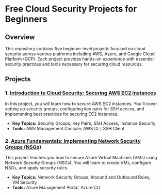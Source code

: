 # Free Cloud Security Projects for Beginners

## Overview

This repository contains five beginner-level projects focused on cloud security across various platforms including AWS, Azure, and Google Cloud Platform (GCP). Each project provides hands-on experience with essential security practices and tools necessary for securing cloud resources.

## Projects

### 1. [Introduction to Cloud Security: Securing AWS EC2 Instances](https://github.com/godfreybrew/Cloud-Security-Projects-For-Beginners/blob/main/Project-1-Securing-AWS-EC2-Instances.md)

In this project, you will learn how to secure AWS EC2 instances. You'll cover setting up security groups, configuring key pairs for SSH access, and implementing best practices for securing EC2 instances.

- **Key Topics:** Security Groups, Key Pairs, SSH Access, Instance Security
- **Tools:** AWS Management Console, AWS CLI, SSH Client

### 2. [Azure Fundamentals: Implementing Network Security Groups (NSGs)](https://github.com/godfreybrew/Cloud-Security-Projects-For-Beginners/blob/main/Project-2-Implementing-Network-Security-Groups(NSGs)-on-Azure.md)

This project teaches you how to secure Azure Virtual Machines (VMs) using Network Security Groups (NSGs). You will learn to create VMs, configure NSGs, and apply security rules.

- **Key Topics:** Network Security Groups, Inbound and Outbound Rules, VM Security
- **Tools:** Azure Management Portal, Azure CLI



